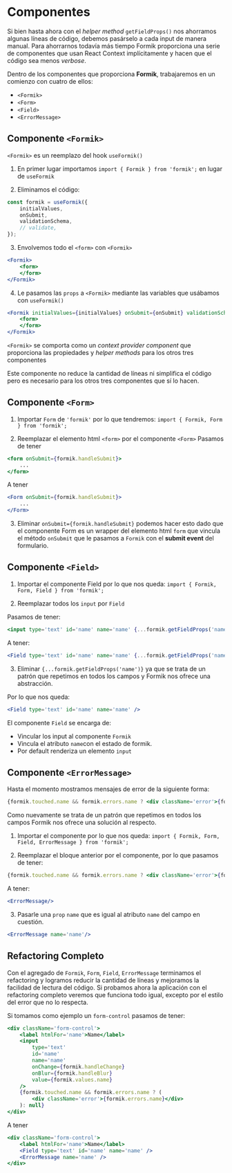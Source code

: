 # Componentes
Si bien hasta ahora con el *helper method* `getFieldProps()` nos ahorramos algunas líneas de código, debemos pasárselo a cada input de manera manual. Para ahorrarnos todavía más tiempo Formik proporciona una serie de componentes que usan React Context implícitamente y hacen que el código sea menos *verbose*.

Dentro de los componentes que proporciona **Formik**, trabajaremos en un comienzo con cuatro de ellos:

* `<Formik>`
* `<Form>`
* `<Field>`
* `<ErrorMessage>`

## Componente `<Formik>`
`<Formik>` es un reemplazo del hook `useFormik()`

1. En primer lugar importamos `import { Formik } from 'formik';` en lugar de `useFormik`

2. Eliminamos el código:
```jsx
const formik = useFormik({
	initialValues,
	onSubmit,
	validationSchema,
	// validate,
});
```
3. Envolvemos todo el `<form>` con `<Formik>`
```jsx
<Formik>
	<form>
	</form>
</Formik>
```

4. Le pasamos las `props` a `<Formik>` mediante las variables que usábamos con `useFormik()`
```jsx
<Formik initialValues={initialValues} onSubmit={onSubmit} validationSchema={validationSchema}>
	<form>
	</form>
</Formik>
```

`<Formik>` se comporta como un *context provider component* que proporciona las propiedades y *helper methods* para los otros tres componentes

Este componente no reduce la cantidad de líneas ni simplifica el código pero es necesario para los otros tres componentes que sí lo hacen.

## Componente `<Form>`

1. Importar `Form` de `'formik'` por lo que tendremos:
`import { Formik, Form } from 'formik';`

2. Reemplazar el elemento html `<form>` por el componente `<Form>`
Pasamos de tener
```jsx
<form onSubmit={formik.handleSubmit}>
	...
</form>
```
A tener 
```jsx
<Form onSubmit={formik.handleSubmit}>
	...
</Form>
```

3. Eliminar `onSubmit={formik.handleSubmit}` podemos hacer esto dado que el componente Form es un wrapper del elemento html `form` que vincula el método `onSubmit` que le pasamos a `Formik` con el **submit event** del formulario.

## Componente `<Field>`
1. Importar el componente Field por lo que nos queda:
`import { Formik, Form, Field } from 'formik';`

3. Reemplazar todos los `input` por `Field`

Pasamos de tener:
```jsx
<input type='text' id='name' name='name' {...formik.getFieldProps('name')} />
```
A tener:
```jsx
<Field type='text' id='name' name='name' {...formik.getFieldProps('name')} />
```

3. Eliminar `{...formik.getFieldProps('name')}` ya que se trata de un patrón que repetimos en todos los campos y Formik nos ofrece una abstracción.

Por lo que nos queda:
```jsx
<Field type='text' id='name' name='name' />
```

El componente `Field` se encarga de:
* Vincular los input al componente `Formik`
* Vincula el atributo `name`con el estado de formik.
* Por default renderiza un elemento `input`


## Componente `<ErrorMessage>`
Hasta el momento mostramos mensajes de error de la siguiente forma:
```jsx
{formik.touched.name && formik.errors.name ? <div className='error'>{formik.errors.name}</div> : null}
```

Como nuevamente se trata de un patrón que repetimos en todos los campos Formik nos ofrece una solución al respecto.

1. Importar el componente por lo que nos queda: `import { Formik, Form, Field, ErrorMessage } from 'formik';`

2. Reemplazar el bloque anterior por el componente, por lo que pasamos de tener:
```jsx
{formik.touched.name && formik.errors.name ? <div className='error'>{formik.errors.name}</div> : null}
```
A tener:
```jsx
<ErrorMessage/>
```

3. Pasarle una `prop` `name` que es igual al atributo `name` del campo en cuestión.
```jsx
<ErrorMessage name='name'/>
```
## Refactoring Completo
Con el agregado de `Formik`, `Form`, `Field`, `ErrorMessage` terminamos el refactoring y logramos reducir la cantidad de líneas y mejoramos la facilidad de lectura del código.
Si probamos ahora la aplicación con el refactoring completo veremos que funciona todo igual, excepto por el estilo del error que no lo respecta.

Si tomamos como ejemplo un `form-control` pasamos de tener:
```jsx
<div className='form-control'>
	<label htmlFor='name'>Name</label>
	<input 
		type='text'
		id='name'
		name='name'
		onChange={formik.handleChange}
		onBlur={formik.handleBlur}
		value={formik.values.name}
	/>
	{formik.touched.name && formik.errors.name ? (
		<div className='error'>{formik.errors.name}</div> 
	): null}
</div>
```
A tener
```jsx
<div className='form-control'>
	<label htmlFor='name'>Name</label>
	<Field type='text' id='name' name='name' />
	<ErrorMessage name='name' />
</div>
```